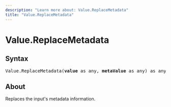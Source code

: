 ```yaml
---
description: "Learn more about: Value.ReplaceMetadata"
title: "Value.ReplaceMetadata"
---
```

# Value.ReplaceMetadata

## Syntax

<pre>
Value.ReplaceMetadata(<b>value</b> as any, <b>metaValue</b> as any) as any
</pre>

## About

Replaces the input's metadata information.
